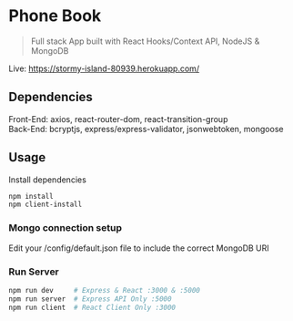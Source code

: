 # Phone Book

> Full stack App built with React Hooks/Context API, NodeJS & MongoDB

Live: https://stormy-island-80939.herokuapp.com/

## Dependencies
Front-End: axios, react-router-dom, react-transition-group  
Back-End: bcryptjs, express/express-validator, jsonwebtoken, mongoose

## Usage

Install dependencies

```bash
npm install
npm client-install
```

### Mongo connection setup

Edit your /config/default.json file to include the correct MongoDB URI

### Run Server

```bash
npm run dev     # Express & React :3000 & :5000
npm run server  # Express API Only :5000
npm run client  # React Client Only :3000
```
